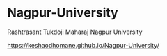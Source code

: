 # Nagpur-University
Rashtrasant Tukdoji Maharaj Nagpur University

https://keshaodhomane.github.io/Nagpur-University/
